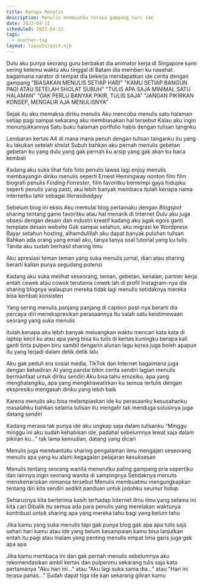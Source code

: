 ```yaml
---
title: Kenapa Menulis
description: Menulis membuatku terasa gampang cari ide
date: 2023-04-12
scheduled: 2023-04-12
tags:
  - another-tag
layout: layouts/post.njk
---
```


Dulu aku punya seorang guru berbakat
dia animator kerja di Singapore
kami sering ketemu waktu aku tinggal di Batam
dia memberi ku nasehat
bagaimana narator di tempat dia bekerja
mendapatkan ide cerita dengan gampang
"BIASAKAN MENULIS SETIAP HARI"
"KAMU SETIAP BANGUN PAGI ATAU SETELAH SHOLAT SUBUH"
"TULIS APA SAJA MINIMAL SATU HALAMAN"
"GAK PERLU BANYAK PIKIR, TULIS SAJA"
"JANGAN PIKIRKAN KONSEP, MENGALIR AJA MENULISNYA"

Sejak itu aku memaksa diriku menulis
Aku mencoba menulis satu halaman setiap pagi
sampai sekarang aku membiasakan hal tersebut
Kalau aku ingin menunjukkannya
Satu buku halaman portfolio
habis dengan tulisan tangnku

Lembaran kertas A4 di mana mana
penuh dengan tulisan tanganku
itu yang ku lakukan setelah sholat Subuh
bahkan aku pernah menulis gebetan gebetan ku yang dulu
yang gak pernah ku arsip
yang gak akan ku baca kembali

Kadang aku suka lihat foto foto penulis lawas
lagi enjoy menulis
membayangin diriku menulis seperti Ernest Hemingway
nonton film film biografi penulis
*Finding Forrester*, film favoritku
bermimpi gaya hidupku seperti penulis
yang pasti, aku lebih banyak membaca
itulah kenapa nama internetku lahir sebagai *literasibadguy*

Sebelum blog ini eksis
Aku memulai blog pertamaku
dengan *Blogspot*
sharing tentang game favoritku atau hal menarik di Internet
Dulu aku juga obsesi dengan desain dan industri kreatif
kadang aku agak egois ganti template desain website
Gak sampai setahun, aku migrasi ke Wordpress
Bayar setahun hosting, alhamdulillah aku dapat banyak puluhan tulisan
Bahkan ada orang yang email aku, tanya tanya soal tutorial yang ku tulis
Tanda aku sudah berhasil sharing ilmu

Aku apresiasi teman teman yang suka
menulis jurnal, diari atau sharing
berarti kalian punya segudang potensi

Kadang aku suka melihat seseorang, teman, gebetan, kenalan, partner kerja
entah cewek atau cowok
terutama cewek lah
di profil Instagram-nya
dia sharing blognya
walaupun mereka tidak lagi menulis
setidaknya mereka bisa kembali konsisten

Yang sering menulis panjang panjang di caption post-nya
berarti dia percaya diri menekspresikan perasaannya
Itu salah satu keistimewaan seorang yang suka menulis

Itulah kenapa aku lebih banyak meluangkan waktu
mencari kata kata
di laptop kecil ku
atau apa yang bisa ku tulis
di kertas kuningku
berapa kali ganti tinta pulpen biru
sambil dengarin alunan lagu korea juga boleh
apapun itu yang terjadi dalam detik detik lalu

Aku gak peduli era sosial media, TikTok dan Internet bagaimana
juga dengan kehadiran AI yang pandai bikin cerita sendiri
lagian menulis bermanfaat untuk diriku sendiri
Aku bisa tahu emosiku, apa yang menghalangiku, apa yang mengkhawatirkan ku
semua tertulis dengan ekspresiku
mengasah diriku yang lebih baik

Karena menulis
aku bisa melampiaskan ide ku
perasaanku
kesusahanku
masalahku
bahkan selama tulisan itu mengalir
tak menduga solusinya juga datang sendiri

Kadang merasa tak punya ide
aku ungkap saja dalam tulisanku
"Minggu minggu ini aku sudah kehabisan ide, padahal sebelumnya lewat saja dalam pikiran ku..."
tak lama kemudian, datang yang dicari

Menulis juga membantuku
sharing pengalaman
ilmu
mengajari seseorang
menulis apa yang ku alami
kegagalan
pelajaran
kesuksesan

Menulis tentang seorang wanita
menurutku paling gampang
pria sepertiku dan lainnya
ingin seorang wanita di sampingnya
Setidaknya menulis menskenariokan romansa tersebut
Menulis membuatmu mengungkapkan tentang diri kita sendiri
sedikit panduan untuk jodohku seumur hidup

Seharusnya kita berterima kasih terhadap Internet
Ilmu ilmu yang selama ini kita cari
Dibalik itu semua ada para penulis
yang merelakan waktunya
kontribusi untuk sharing apa yang mereka tahu
bagi yang belum tahu

Jika kamu yang suka menulis
tapi gak punya blog
gak apa apa tulis saja sehari hari kamu
atau ide yang belum kesampaian
kamu bisa lanjutkan
entah itu pagi atau malam
yang penting menulis
empat lima garis juga gak apa apa

Jika kamu membaca ini
dan gak pernah menulis sebelumnya
aku rekomendasikan ambil kertas dan pulpenmu sekarang
tulis saja kata pertamanya
"Aku hari ini..."
atau
"Aku lagi suka sama dia..."
atau
"Hari ini terasa panas..."
Sudah dapat tiga ide kan
sekarang giliran kamu